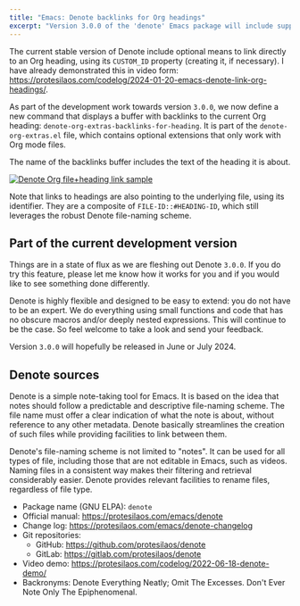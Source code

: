 ```yaml
---
title: "Emacs: Denote backlinks for Org headings"
excerpt: "Version 3.0.0 of the 'denote' Emacs package will include support for per-Org-heading backlinks."
---
```


The current stable version of Denote include optional means to link
directly to an Org heading, using its `CUSTOM_ID` property (creating
it, if necessary). I have already demonstrated this in video form:
<https://protesilaos.com/codelog/2024-01-20-emacs-denote-link-org-headings/>.

As part of the development work towards version `3.0.0`, we now define
a new command that displays a buffer with backlinks to the current Org
heading: `denote-org-extras-backlinks-for-heading`. It is part of the
`denote-org-extras.el` file, which contains optional extensions that
only work with Org mode files.

The name of the backlinks buffer includes the text of the heading it
is about.

<a href="{{'/assets/images/attachments/2024-04-21-emacs-denote-heading-backlinks.png' | absolute_url }}"><img alt="Denote Org file+heading link sample" src="{{'/assets/images/attachments/2024-04-21-emacs-denote-heading-backlinks.png' | absolute_url }}"/></a>

Note that links to headings are also pointing to the underlying file,
using its identifier. They are a composite of `FILE-ID::#HEADING-ID`,
which still leverages the robust Denote file-naming scheme.

## Part of the current development version

Things are in a state of flux as we are fleshing out Denote `3.0.0`.
If you do try this feature, please let me know how it works for you
and if you would like to see something done differently.

Denote is highly flexible and designed to be easy to extend: you do
not have to be an expert. We do everything using small functions and
code that has no obscure macros and/or deeply nested expressions. This
will continue to be the case. So feel welcome to take a look and send
your feedback.

Version `3.0.0` will hopefully be released in June or July 2024.

## Denote sources

Denote is a simple note-taking tool for Emacs.  It is based on the idea
that notes should follow a predictable and descriptive file-naming
scheme.  The file name must offer a clear indication of what the note is
about, without reference to any other metadata.  Denote basically
streamlines the creation of such files while providing facilities to
link between them.

Denote's file-naming scheme is not limited to "notes".  It can be used
for all types of file, including those that are not editable in Emacs,
such as videos.  Naming files in a consistent way makes their
filtering and retrieval considerably easier.  Denote provides relevant
facilities to rename files, regardless of file type.

+ Package name (GNU ELPA): `denote`
+ Official manual: <https://protesilaos.com/emacs/denote>
+ Change log: <https://protesilaos.com/emacs/denote-changelog>
+ Git repositories:
  + GitHub: <https://github.com/protesilaos/denote>
  + GitLab: <https://gitlab.com/protesilaos/denote>
+ Video demo: <https://protesilaos.com/codelog/2022-06-18-denote-demo/>
+ Backronyms: Denote Everything Neatly; Omit The Excesses.  Don't Ever
  Note Only The Epiphenomenal.
